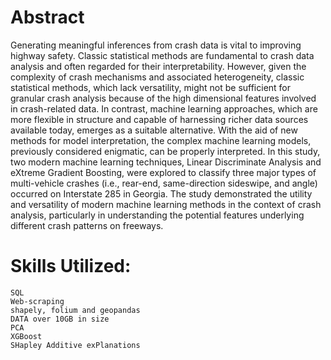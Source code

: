 # Abstract

Generating meaningful inferences from crash data is vital to improving highway safety. Classic statistical methods are fundamental to crash data analysis and often regarded for their interpretability. However, given the complexity of crash mechanisms and associated heterogeneity, classic statistical methods, which lack versatility, might not be sufficient for granular crash analysis because of the high dimensional features involved in crash-related data. In contrast, machine learning approaches, which are more flexible in structure and capable of harnessing richer data sources available today, emerges as a suitable alternative. With the aid of new methods for model interpretation, the complex machine learning models, previously considered enigmatic, can be properly interpreted. In this study, two modern machine learning techniques, Linear Discriminate Analysis and eXtreme Gradient Boosting, were explored to classify three major types of multi-vehicle crashes (i.e., rear-end, same-direction sideswipe, and angle) occurred on Interstate 285 in Georgia. The study demonstrated the utility and versatility of modern machine learning methods in the context of crash analysis, particularly in understanding the potential features underlying different crash patterns on freeways.

# Skills Utilized:

    SQL
    Web-scraping
    shapely, folium and geopandas
    DATA over 10GB in size
    PCA
    XGBoost
    SHapley Additive exPlanations
